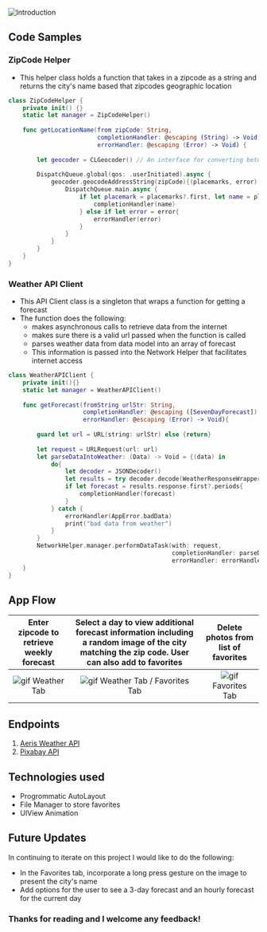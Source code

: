 ![Introduction](https://github.com/ncsouvenir/SevenDay/blob/master/Gifs/Screen%20Shot%202018-03-17%20at%206.47.10%20PM.png)

## Code Samples

### ZipCode Helper
- This helper class holds a function that takes in a zipcode as a string and returns the city's name based that zipcodes geographic location

```swift
class ZipCodeHelper {
    private init() {}
    static let manager = ZipCodeHelper()
    
    func getLocationName(from zipCode: String,
                         completionHandler: @escaping (String) -> Void,
                         errorHandler: @escaping (Error) -> Void) {
        
        let geocoder = CLGeocoder() // An interface for converting between geographic coordinates and place names.
        
        DispatchQueue.global(qos: .userInitiated).async {
            geocoder.geocodeAddressString(zipCode){(placemarks, error) -> Void in
                DispatchQueue.main.async {
                    if let placemark = placemarks?.first, let name = placemark.locality {
                        completionHandler(name)
                    } else if let error = error{
                        errorHandler(error)
                    }
                }
            }
        }
    }
}

```

### Weather API Client
- This API Client class is a singleton that wraps a function for getting a forecast
- The function does the following:
  - makes asynchronous calls to retrieve data from the internet
  - makes sure there is a valid url passed when the function is called
  - parses weather data from data model into an array of forecast
  - This information is passed into the Network Helper that facilitates internet access

```swift
class WeatherAPIClient {
    private init(){}
    static let manager = WeatherAPIClient()
    
    func getForecast(fromString urlStr: String,
                     completionHandler: @escaping ([SevenDayForecast]) -> Void,
                     errorHandler: @escaping (Error) -> Void){
        
        guard let url = URL(string: urlStr) else {return}
        
        let request = URLRequest(url: url)
        let parseDataIntoWeather: (Data) -> Void = {(data) in
            do{
                let decoder = JSONDecoder()
                let results = try decoder.decode(WeatherResponseWrapper.self, from: data)
                if let forecast = results.response.first?.periods{
                    completionHandler(forecast)
                }
            } catch {
                errorHandler(AppError.badData)
                print("bad data from weather")
            }
        }
        NetworkHelper.manager.performDataTask(with: request,
                                              completionHandler: parseDataIntoWeather,
                                              errorHandler: errorHandler)
    }
}

```

## App Flow

Enter zipcode to retrieve weekly forecast | Select a day to view additional forecast information including a random image of the city matching the zip code. User can also add to favorites | Delete photos from list of favorites
:---: | :---: | :---: 
![gif](https://github.com/ncsouvenir/SevenDay/blob/master/Gifs/gettingForecastWithZipcode.gif) Weather Tab | ![gif](https://github.com/ncsouvenir/SevenDay/blob/master/Gifs/addingToFavorites.gif) Weather Tab / Favorites Tab | ![gif](https://github.com/ncsouvenir/SevenDay/blob/master/Gifs/deletingFavorites.gif) Favorites Tab



## Endpoints

1. [Aeris Weather API](https://www.aerisweather.com/support/docs/api/)
2. [Pixabay API](https://pixabay.com/api/docs/)




## Technologies used

- Progrommatic AutoLayout
- File Manager to store favorites
- UIView Animation



## Future Updates
In continuing to iterate on this project I would like to do the following:

- In the Favorites tab, incorporate a long press gesture on the image to present the city's name
- Add options for the user to see a 3-day forecast and an hourly forecast for the current day


### Thanks for reading and I welcome any feedback!


